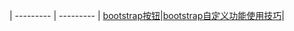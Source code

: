 
| --------- | --------- |
[bootstrap按钮](https://github.com/Narutocc/Bootstrap/issues/1)|[bootstrap自定义功能使用技巧](https://github.com/Narutocc/Bootstrap/issues/2)|
